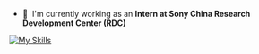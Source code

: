
- :office: &nbsp;I'm currently working as an **Intern at Sony China Research Development Center (RDC)**
  
[![My Skills](https://skillicons.dev/icons?i=cpp,cmake,lua,unreal,linux,rust)](https://skillicons.dev)

